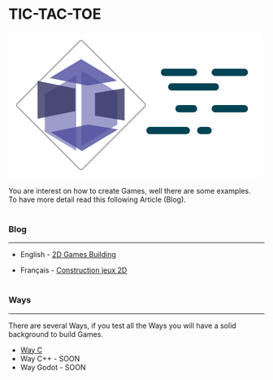 # TIC-TAC-TOE

![Game](./images/project-default.png)

You are interest on how to create Games, well there are some examples.
<br>
To have more detail read this following Article (Blog).
<br><br>

### Blog
---
- English - [2D Games Building](https://infinitesparkbox.com/blog/2022/08/07/construction-jeux-2d/)

- Français - [Construction jeux 2D](https://infinitesparkbox.com/blog/2022/08/07/2d-game-building/)
<br><br>

### Ways
---
There are several Ways, if you test all the Ways you will have a solid background to build Games.

- [Way C](./tic-tac-toe-c/README.md)
- Way C++ - SOON
- Way Godot - SOON

